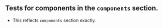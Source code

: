 ## Tests for components in the `components` section.

* This reflects `components` section exactly.


